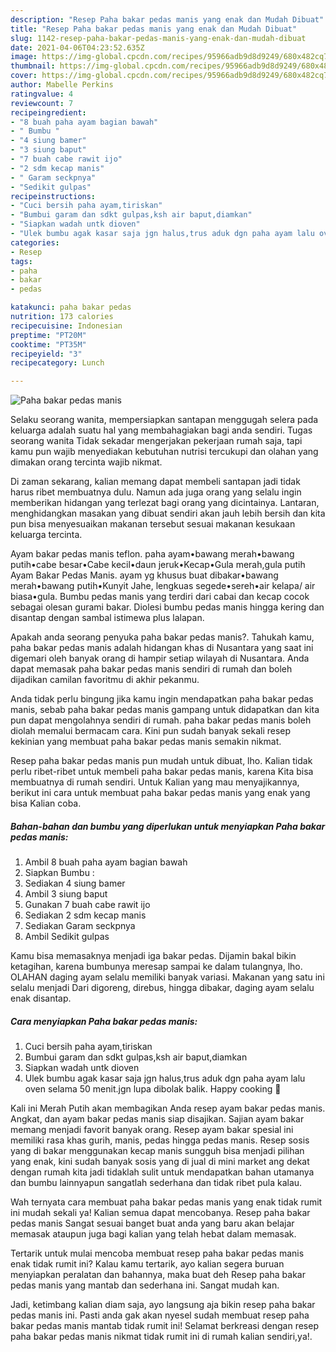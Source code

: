 ```yaml
---
description: "Resep Paha bakar pedas manis yang enak dan Mudah Dibuat"
title: "Resep Paha bakar pedas manis yang enak dan Mudah Dibuat"
slug: 1142-resep-paha-bakar-pedas-manis-yang-enak-dan-mudah-dibuat
date: 2021-04-06T04:23:52.635Z
image: https://img-global.cpcdn.com/recipes/95966adb9d8d9249/680x482cq70/paha-bakar-pedas-manis-foto-resep-utama.jpg
thumbnail: https://img-global.cpcdn.com/recipes/95966adb9d8d9249/680x482cq70/paha-bakar-pedas-manis-foto-resep-utama.jpg
cover: https://img-global.cpcdn.com/recipes/95966adb9d8d9249/680x482cq70/paha-bakar-pedas-manis-foto-resep-utama.jpg
author: Mabelle Perkins
ratingvalue: 4
reviewcount: 7
recipeingredient:
- "8 buah paha ayam bagian bawah"
- " Bumbu "
- "4 siung bamer"
- "3 siung baput"
- "7 buah cabe rawit ijo"
- "2 sdm kecap manis"
- " Garam seckpnya"
- "Sedikit gulpas"
recipeinstructions:
- "Cuci bersih paha ayam,tiriskan"
- "Bumbui garam dan sdkt gulpas,ksh air baput,diamkan"
- "Siapkan wadah untk dioven"
- "Ulek bumbu agak kasar saja jgn halus,trus aduk dgn paha ayam lalu oven selama 50 menit.jgn lupa dibolak balik. Happy cooking 💪"
categories:
- Resep
tags:
- paha
- bakar
- pedas

katakunci: paha bakar pedas 
nutrition: 173 calories
recipecuisine: Indonesian
preptime: "PT20M"
cooktime: "PT35M"
recipeyield: "3"
recipecategory: Lunch

---
```



![Paha bakar pedas manis](https://img-global.cpcdn.com/recipes/95966adb9d8d9249/680x482cq70/paha-bakar-pedas-manis-foto-resep-utama.jpg)

Selaku seorang wanita, mempersiapkan santapan menggugah selera pada keluarga adalah suatu hal yang membahagiakan bagi anda sendiri. Tugas seorang  wanita Tidak sekadar mengerjakan pekerjaan rumah saja, tapi kamu pun wajib menyediakan kebutuhan nutrisi tercukupi dan olahan yang dimakan orang tercinta wajib nikmat.

Di zaman  sekarang, kalian memang dapat membeli santapan jadi tidak harus ribet membuatnya dulu. Namun ada juga orang yang selalu ingin memberikan hidangan yang terlezat bagi orang yang dicintainya. Lantaran, menghidangkan masakan yang dibuat sendiri akan jauh lebih bersih dan kita pun bisa menyesuaikan makanan tersebut sesuai makanan kesukaan keluarga tercinta. 

Ayam bakar pedas manis teflon. paha ayam•bawang merah•bawang putih•cabe besar•Cabe kecil•daun jeruk•Kecap•Gula merah,gula putih Ayam Bakar Pedas Manis. ayam yg khusus buat dibakar•bawang merah•bawang putih•Kunyit Jahe, lengkuas segede•sereh•air kelapa/ air biasa•gula. Bumbu pedas manis yang terdiri dari cabai dan kecap cocok sebagai olesan gurami bakar. Diolesi bumbu pedas manis hingga kering dan disantap dengan sambal istimewa plus lalapan.

Apakah anda seorang penyuka paha bakar pedas manis?. Tahukah kamu, paha bakar pedas manis adalah hidangan khas di Nusantara yang saat ini digemari oleh banyak orang di hampir setiap wilayah di Nusantara. Anda dapat memasak paha bakar pedas manis sendiri di rumah dan boleh dijadikan camilan favoritmu di akhir pekanmu.

Anda tidak perlu bingung jika kamu ingin mendapatkan paha bakar pedas manis, sebab paha bakar pedas manis gampang untuk didapatkan dan kita pun dapat mengolahnya sendiri di rumah. paha bakar pedas manis boleh diolah memalui bermacam cara. Kini pun sudah banyak sekali resep kekinian yang membuat paha bakar pedas manis semakin nikmat.

Resep paha bakar pedas manis pun mudah untuk dibuat, lho. Kalian tidak perlu ribet-ribet untuk membeli paha bakar pedas manis, karena Kita bisa membuatnya di rumah sendiri. Untuk Kalian yang mau menyajikannya, berikut ini cara untuk membuat paha bakar pedas manis yang enak yang bisa Kalian coba.

<!--inarticleads1-->

##### Bahan-bahan dan bumbu yang diperlukan untuk menyiapkan Paha bakar pedas manis:

1. Ambil 8 buah paha ayam bagian bawah
1. Siapkan  Bumbu :
1. Sediakan 4 siung bamer
1. Ambil 3 siung baput
1. Gunakan 7 buah cabe rawit ijo
1. Sediakan 2 sdm kecap manis
1. Sediakan  Garam seckpnya
1. Ambil Sedikit gulpas


Kamu bisa memasaknya menjadi iga bakar pedas. Dijamin bakal bikin ketagihan, karena bumbunya meresap sampai ke dalam tulangnya, lho. OLAHAN daging ayam selalu memiliki banyak variasi. Makanan yang satu ini selalu menjadi Dari digoreng, direbus, hingga dibakar, daging ayam selalu enak disantap. 

<!--inarticleads2-->

##### Cara menyiapkan Paha bakar pedas manis:

1. Cuci bersih paha ayam,tiriskan
1. Bumbui garam dan sdkt gulpas,ksh air baput,diamkan
1. Siapkan wadah untk dioven
1. Ulek bumbu agak kasar saja jgn halus,trus aduk dgn paha ayam lalu oven selama 50 menit.jgn lupa dibolak balik. Happy cooking 💪


Kali ini Merah Putih akan membagikan Anda resep ayam bakar pedas manis. Angkat, dan ayam bakar pedas manis siap disajikan. Sajian ayam bakar memang menjadi favorit banyak orang. Resep ayam bakar spesial ini memiliki rasa khas gurih, manis, pedas hingga pedas manis. Resep sosis yang di bakar menggunakan kecap manis sungguh bisa menjadi pilihan yang enak, kini sudah banyak sosis yang di jual di mini market ang dekat dengan rumah kita jadi tidaklah sulit untuk mendapatkan bahan utamanya dan bumbu lainnyapun sangatlah sederhana dan tidak ribet pula kalau. 

Wah ternyata cara membuat paha bakar pedas manis yang enak tidak rumit ini mudah sekali ya! Kalian semua dapat mencobanya. Resep paha bakar pedas manis Sangat sesuai banget buat anda yang baru akan belajar memasak ataupun juga bagi kalian yang telah hebat dalam memasak.

Tertarik untuk mulai mencoba membuat resep paha bakar pedas manis enak tidak rumit ini? Kalau kamu tertarik, ayo kalian segera buruan menyiapkan peralatan dan bahannya, maka buat deh Resep paha bakar pedas manis yang mantab dan sederhana ini. Sangat mudah kan. 

Jadi, ketimbang kalian diam saja, ayo langsung aja bikin resep paha bakar pedas manis ini. Pasti anda gak akan nyesel sudah membuat resep paha bakar pedas manis mantab tidak rumit ini! Selamat berkreasi dengan resep paha bakar pedas manis nikmat tidak rumit ini di rumah kalian sendiri,ya!.

